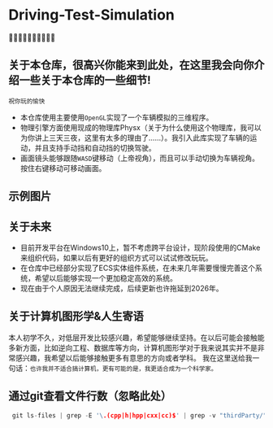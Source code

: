 ﻿# Driving-Test-Simulation
🎉🎉🎉🎉🎉🎉🎉🎉🎉🎉
## 关于本仓库，很高兴你能来到此处，在这里我会向你介绍一些关于本仓库的一些细节!
`祝你玩的愉快`
- 本仓库使用主要使用`OpenGL`实现了一个车辆模拟的三维程序。
- 物理引擎方面使用现成的物理库Physx（关于为什么使用这个物理库，我可以为你讲上三天三夜，这里有太多的理由了......）。我引入此库实现了车辆的运动，并且支持手动挡和自动挡的切换驾驶。
- 画面镜头能够跟随`WASD`键移动（上帝视角），而且可以手动切换为车辆视角。按住右键移动可移动画面。

## 示例图片


## 关于未来
- 目前开发平台在Windows10上，暂不考虑跨平台设计，现阶段使用的CMake来组织代码，如果以后有更好的组织方式可以试试修改玩玩。
- 在仓库中已经部分实现了ECS实体组件系统，在未来几年需要慢慢完善这个系统，希望以后能够实现一个更加稳定高效的系统。
- 现在由于个人原因无法继续完成，后续更新也许拖延到2026年。

## 关于计算机图形学&人生寄语
本人初学不久，对低层开发比较感兴趣，希望能够继续坚持。在以后可能会接触能多新方面，比如逆向工程、数据库等方向，计算机图形学对于我来说其实并不是非常感兴趣，我希望以后能够接触更多有意思的方向或者学科。
我在这里送给我一句话：`也许我并不适合搞计算机，更有可能的是，我更适合成为一个科学家。`
 
## 通过git查看文件行数（忽略此处）
```cpp
 git ls-files | grep -E '\.(cpp|h|hpp|cxx|cc)$' | grep -v "thirdParty/" | grep -v "application/stb_image.h" | grep -v "imgui" | xargs wc -l
```
